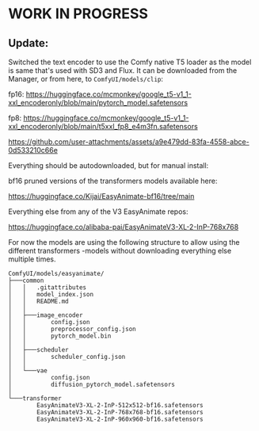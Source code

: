 # WORK IN PROGRESS
## Update:
Switched the text encoder to use the Comfy native T5 loader as the model is same that's used with SD3 and Flux.
It can be downloaded from the Manager, or from here, to `ComfyUI/models/clip`:

fp16: https://huggingface.co/mcmonkey/google_t5-v1_1-xxl_encoderonly/blob/main/pytorch_model.safetensors

fp8: https://huggingface.co/mcmonkey/google_t5-v1_1-xxl_encoderonly/blob/main/t5xxl_fp8_e4m3fn.safetensors



https://github.com/user-attachments/assets/a9e479dd-83fa-4558-abce-0d533210c66e

Everything should be autodownloaded, but for manual install:

bf16 pruned versions of the transformers models available here:

https://huggingface.co/Kijai/EasyAnimate-bf16/tree/main

Everything else from any of the V3 EasyAnimate repos:

https://huggingface.co/alibaba-pai/EasyAnimateV3-XL-2-InP-768x768

For now the models are using the following structure to allow using the different transformers -models without downloading everything else multiple times.
```
ComfyUI/models/easyanimate/
├───common
│   │   .gitattributes
│   │   model_index.json
│   │   README.md
│   │
│   ├───image_encoder
│   │       config.json
│   │       preprocessor_config.json
│   │       pytorch_model.bin
│   │
│   ├───scheduler
│   │       scheduler_config.json
│   │
│   └───vae
│           config.json
│           diffusion_pytorch_model.safetensors
│
└───transformer
        EasyAnimateV3-XL-2-InP-512x512-bf16.safetensors
        EasyAnimateV3-XL-2-InP-768x768-bf16.safetensors
        EasyAnimateV3-XL-2-InP-960x960-bf16.safetensors
```
